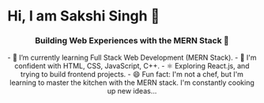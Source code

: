 # Hi, I am Sakshi Singh 👋

 <div align="center">
<h3>Building Web Experiences with the MERN Stack 🚀</h3>
 - 🌱 I’m currently learning Full Stack Web Development (MERN Stack).
 - 💪 I'm confident with HTML, CSS, JavaScript, C++.
 - ⚛️ Exploring React.js, and trying to build frontend projects.
 - 😄 Fun fact: I'm not a chef, but I'm learning to master the kitchen with the MERN stack. I'm constantly cooking up new ideas...
 </div>
   
  

